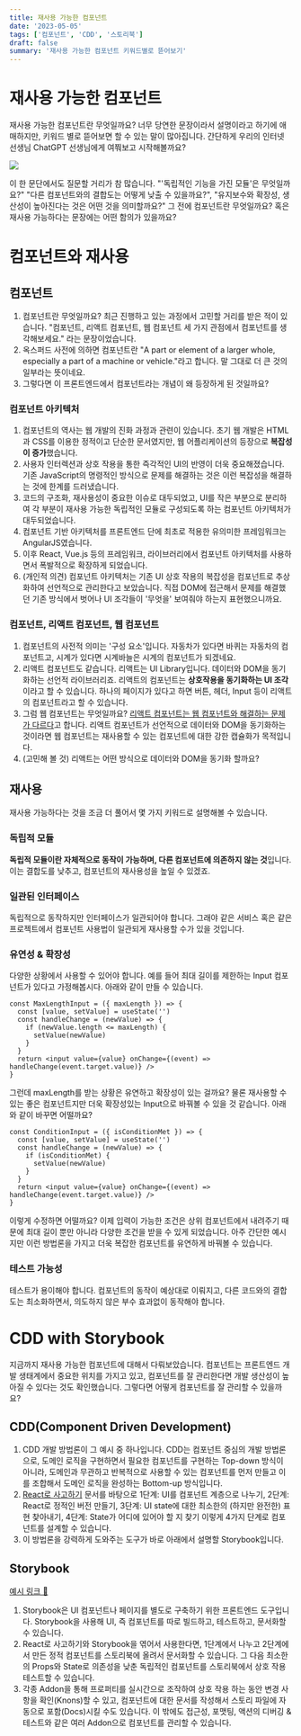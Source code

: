 ```yaml
---
title: 재사용 가능한 컴포넌트
date: '2023-05-05'
tags: ['컴포넌트', 'CDD', '스토리북']
draft: false
summary: '재사용 가능한 컴포넌트 키워드별로 뜯어보기'
---
```


# 재사용 가능한 컴포넌트

재사용 가능한 컴포넌트란 무엇일까요? 너무 당연한 문장이라서 설명이라고 하기에 애매하지만, 키워드 별로 뜯어보면 할 수 있는 말이 많아집니다. 간단하게 우리의 인터넷 선생님 ChatGPT 선생님에게 여쭤보고 시작해볼까요?

![](/static/images/재사용_가능한_컴포넌트_챗지피티.png)

이 한 문단에서도 질문할 거리가 참 많습니다. "'독립적인 기능을 가진 모듈'은 무엇일까요?" "다른 컴포넌트와의 결합도는 어떻게 낮출 수 있을까요?", "유지보수와 확장성, 생산성이 높아진다는 것은 어떤 것을 의미할까요?" 그 전에 컴포넌트란 무엇일까요? 혹은 재사용 가능하다는 문장에는 어떤 함의가 있을까요?

# 컴포넌트와 재사용

## 컴포넌트

1. 컴포넌트란 무엇일까요? 최근 진행하고 있는 과정에서 고민할 거리를 받은 적이 있습니다. "컴포넌트, 리액트 컴포넌트, 웹 컴포넌트 세 가지 관점에서 컴포넌트를 생각해보세요." 라는 문장이었습니다.
2. 옥스퍼드 사전에 의하면 컴포넌트란 "A part or element of a larger whole, especially a part of a machine or vehicle."라고 합니다. 말 그대로 더 큰 것의 일부라는 뜻이네요.
3. 그렇다면 이 프론트엔드에서 컴포넌트라는 개념이 왜 등장하게 된 것일까요?

### 컴포넌트 아키텍처

1. 컴포넌트의 역사는 웹 개발의 진화 과정과 관련이 있습니다. 초기 웹 개발은 HTML과 CSS를 이용한 정적이고 단순한 문서였지만, 웹 어플리케이션의 등장으로 **복잡성이 증가**했습니다.
2. 사용자 인터렉션과 상호 작용을 통한 즉각적인 UI의 반영이 더욱 중요해졌습니다. 기존 JavaScript의 명령적인 방식으로 문제를 해결하는 것은 이런 복잡성을 해결하는 것에 한계를 드러냈습니다.
3. 코드의 구조화, 재사용성이 중요한 이슈로 대두되었고, UI를 작은 부분으로 분리하여 각 부분이 재사용 가능한 독립적인 모듈로 구성되도록 하는 컴포넌트 아키텍처가 대두되었습니다.
4. 컴포넌트 기반 아키텍처를 프론트엔드 단에 최초로 적용한 유의미한 프레임워크는 AngularJS였습니다.
5. 이후 React, Vue.js 등의 프레임워크, 라이브러리에서 컴포넌트 아키텍처를 사용하면서 폭발적으로 확장하게 되었습니다.
6. (개인적 의견) 컴포넌트 아키텍처는 기존 UI 상호 작용의 복잡성을 컴포넌트로 추상화하여 선언적으로 관리한다고 보았습니다. 직접 DOM에 접근해서 문제를 해결했던 기존 방식에서 벗어나 UI 조각들이 '무엇을' 보여줘야 하는지 표현했으니까요.

### 컴포넌트, 리액트 컴포넌트, 웹 컴포넌트

1. 컴포넌트의 사전적 의미는 '구성 요소'입니다. 자동차가 있다면 바퀴는 자동차의 컴포넌트고, 시계가 있다면 시계바늘은 시계의 컴포넌트가 되겠네요.
2. 리액트 컴포넌트도 같습니다. 리액트는 UI Library입니다. 데이터와 DOM을 동기화하는 선언적 라이브러리죠. 리액트의 컴포넌트는 **상호작용을 동기화하는 UI 조각**이라고 할 수 있습니다. 하나의 페이지가 있다고 하면 버튼, 헤더, Input 등이 리액트의 컴포넌트라고 할 수 있습니다.
3. 그럼 웹 컴포넌트는 무엇일까요? [리액트 컴포넌트는 웹 컴포넌트와 해결하는 문제가 다르다](https://ko.reactjs.org/docs/web-components.html#gatsby-focus-wrapper)고 합니다. 리액트 컴포넌트가 선언적으로 데이터와 DOM을 동기화하는 것이라면 웹 컴포넌트는 재사용할 수 있는 컴포넌트에 대한 강한 캡슐화가 목적입니다.
4. (고민해 볼 것) 리액트는 어떤 방식으로 데이터와 DOM을 동기화 할까요?

## 재사용

재사용 가능하다는 것을 조금 더 풀어서 몇 가지 키워드로 설명해볼 수 있습니다.

### 독립적 모듈

**독립적 모듈이란 자체적으로 동작이 가능하며, 다른 컴포넌트에 의존하지 않는 것**입니다. 이는 결합도를 낮추고, 컴포넌트의 재사용성을 높일 수 있겠죠.

### 일관된 인터페이스

독립적으로 동작하지만 인터페이스가 일관되어야 합니다. 그래야 같은 서비스 혹은 같은 프로젝트에서 컴포넌트 사용법이 일관되게 재사용할 수가 있을 것입니다.

### 유연성 & 확장성

다양한 상황에서 사용할 수 있어야 합니다. 예를 들어 최대 길이를 제한하는 Input 컴포넌트가 있다고 가정해봅시다. 아래와 같이 만들 수 있습니다.

```tsx
const MaxLengthInput = ({ maxLength }) => {
  const [value, setValue] = useState('')
  const handleChange = (newValue) => {
    if (newValue.length <= maxLength) {
      setValue(newValue)
    }
  }
  return <input value={value} onChange={(event) => handleChange(event.target.value)} />
}
```

그런데 maxLength를 받는 상황은 유연하고 확장성이 있는 걸까요? 물론 재사용할 수 있는 좋은 컴포넌트지만 더욱 확장성있는 Input으로 바꿔볼 수 있을 것 같습니다. 아래와 같이 바꾸면 어떨까요?

```tsx
const ConditionInput = ({ isConditionMet }) => {
  const [value, setValue] = useState('')
  const handleChange = (newValue) => {
    if (isConditionMet) {
      setValue(newValue)
    }
  }
  return <input value={value} onChange={(event) => handleChange(event.target.value)} />
}
```

이렇게 수정하면 어떨까요? 이제 입력이 가능한 조건은 상위 컴포넌트에서 내려주기 때문에 최대 길이 뿐만 아니라 다양한 조건을 받을 수 있게 되었습니다. 아주 간단한 예시지만 이런 방법론을 가지고 더욱 복잡한 컴포넌트를 유연하게 바꿔볼 수 있습니다.

### 테스트 가능성

테스트가 용이해야 합니다. 컴포넌트의 동작이 예상대로 이뤄지고, 다른 코드와의 결합도는 최소화하면서, 의도하지 않은 부수 효과없이 동작해야 합니다.

# CDD with Storybook

지금까지 재사용 가능한 컴포넌트에 대해서 다뤄보았습니다. 컴포넌트는 프론트엔드 개발 생태계에서 중요한 위치를 가지고 있고, 컴포넌트를 잘 관리한다면 개발 생산성이 높아질 수 있다는 것도 확인했습니다. 그렇다면 어떻게 컴포넌트를 잘 관리할 수 있을까요?

## CDD(Component Driven Development)

1. CDD 개발 방법론이 그 예시 중 하나입니다. CDD는 컴포넌트 중심의 개발 방법론으로, 도메인 로직을 구현하면서 필요한 컴포넌트를 구현하는 Top-down 방식이 아니라, 도메인과 무관하고 반복적으로 사용할 수 있는 컴포넌트를 먼저 만들고 이를 조합해서 도메인 로직을 완성하는 Bottom-up 방식입니다.
2. [React로 사고하기](https://ko.reactjs.org/docs/thinking-in-react.html) 문서를 바탕으로 1단계: UI를 컴포넌트 계층으로 나누기, 2단계: React로 정적인 버전 만들기, 3단계: UI state에 대한 최소한의 (하지만 완전한) 표현 찾아내기, 4단계: State가 어디에 있어야 할 지 찾기 이렇게 4가지 단계로 컴포넌트를 설계할 수 있습니다.
3. 이 방법론을 강력하게 도와주는 도구가 바로 아래에서 설명할 Storybook입니다.

## Storybook

[예시 링크 🔗](https://storybook.js.org/showcase)

1. Storybook은 UI 컴포넌트나 페이지를 별도로 구축하기 위한 프론트엔드 도구입니다. Storybook을 사용해 UI, 즉 컴포넌트를 따로 빌드하고, 테스트하고, 문서화할 수 있습니다.
2. React로 사고하기와 Storybook을 엮어서 사용한다면, 1단계에서 나누고 2단계에서 만든 정적 컴포넌트를 스토리북에 올려서 문서화할 수 있습니다. 그 다음 최소한의 Props와 State로 의존성을 낮춘 독립적인 컴포넌트를 스토리북에서 상호 작용 테스트할 수 있습니다.
3. 각종 Addon을 통해 프로퍼티를 실시간으로 조작하여 상호 작용 하는 동안 변경 사항을 확인(Knons)할 수 있고, 컴포넌트에 대한 문서를 작성해서 스토리 파일에 자동으로 포함(Docs)시킬 수도 있습니다. 이 밖에도 접근성, 포맷팅, 액션의 디버깅 & 테스트와 같은 여러 Addon으로 컴포넌트를 관리할 수 있습니다.
